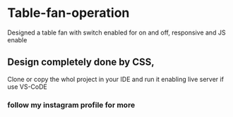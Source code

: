 # Table-fan-operation
   Designed a table fan with switch enabled for on and off, responsive and JS enable

## Design completely done by CSS,
   Clone or copy the whol project in your IDE and run it enabling live server if use VS-CoDE

### follow my instagram profile for more
    
